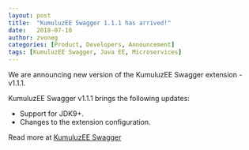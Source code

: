 ```yaml
---
layout: post
title:  "KumuluzEE Swagger 1.1.1 has arrived!"
date:   2018-07-10
author: zvoneg
categories: [Product, Developers, Announcement]
tags: [KumuluzEE Swagger, Java EE, Microservices]
---
```


We are announcing new version of the KumuluzEE Swagger extension - v1.1.1.

KumuluzEE Swagger v1.1.1 brings the following updates:

* Support for JDK9+.
* Changes to the extension configuration.

Read more at [KumuluzEE Swagger](https://github.com/kumuluz/kumuluzee-swagger)

